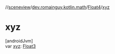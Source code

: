 //[sceneview](../../../index.md)/[dev.romainguy.kotlin.math](../index.md)/[Float4](index.md)/[xyz](xyz.md)

# xyz

[androidJvm]\
var [xyz](xyz.md): [Float3](../-float3/index.md)
